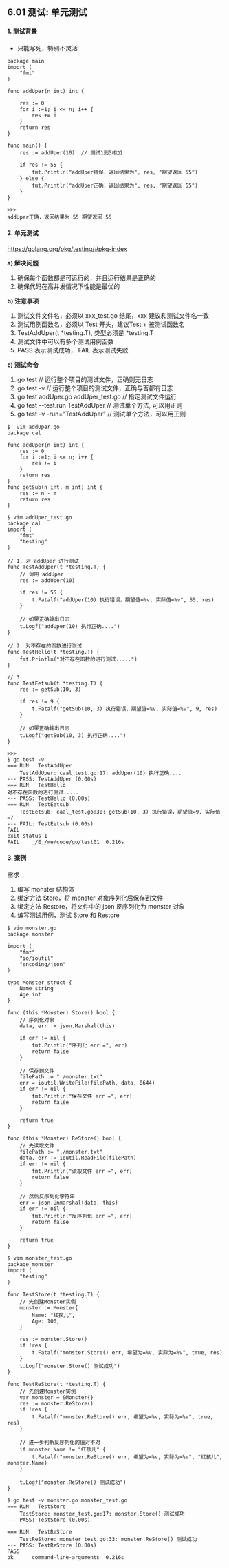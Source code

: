 ## 6.01 测试: 单元测试

#### 1. 测试背景

* 只能写死，特别不灵活

```
package main
import (
	"fmt"
)

func addUper(n int) int {

	res := 0
	for i :=1; i <= n; i++ {
		res += i
	}
	return res
}

func main() {
	res := addUper(10)  // 测试1到5相加

	if res != 55 {
		fmt.Println("addUper错误，返回结果为", res, "期望返回 55")
	} else {
		fmt.Println("addUper正确，返回结果为", res, "期望返回 55")
	}
}

>>>
addUper正确，返回结果为 55 期望返回 55
```

#### 2. 单元测试

<https://golang.org/pkg/testing/#pkg-index>

**a) 解决问题**    
1. 确保每个函数都是可运行的，并且运行结果是正确的
2. 确保代码在高并发情况下性能是最优的

**b) 注意事项**   
1. 测试文件文件名，必须以 xxx_test.go 结尾，xxx 建议和测试文件名一致
2. 测试用例函数名，必须以 Test 开头，建议Test + 被测试函数名
3. TestAddUper(t *testing.T), 类型必须是 *testing.T
4. 测试文件中可以有多个测试用例函数
5. PASS 表示测试成功， FAIL 表示测试失败

**c) 测试命令**   
1. go test      // 运行整个项目的测试文件，正确则无日志
2. go test -v   // 运行整个项目的测试文件，正确与否都有日志
3. go test addUper.go addUper_test.go // 指定测试文件运行
4. go test --test.run TestAddUper     // 测试单个方法, 可以用正则 
5. go test -v -run="TestAddUper"      // 测试单个方法，可以用正则


```
$  vim addUper.go
package cal

func addUper(n int) int {
	res := 0
	for i :=1; i <= n; i++ {
		res += i
	}
	return res
}
func getSub(n int, m int) int {
	res := n - m
	return res
}

$ vim addUper_test.go
package cal
import (
	"fmt"
	"testing"
)

// 1. 对 addUper 进行测试
func TestAddUper(t *testing.T) {
	// 调用 addUper
	res := addUper(10)
	
	if res != 55 {
		t.Fatalf("addUper(10) 执行错误，期望值=%v, 实际值=%v", 55, res)
	}

	// 如果正确输出日志
	t.Logf("addUper(10) 执行正确....")
} 

// 2. 对不存在的函数进行测试
func TestHello(t *testing.T) {
	fmt.Println("对不存在函数的进行测试.....")
}

// 3. 
func TestEetsub(t *testing.T) {
	res := getSub(10, 3)
	
	if res != 9 {
		t.Fatalf("getSub(10, 3) 执行错误，期望值=%v, 实际值=%v", 9, res)
	}

	// 如果正确输出日志
	t.Logf("getSub(10, 3) 执行正确....")
}

>>>
$ go test -v
=== RUN   TestAddUper
    TestAddUper: caal_test.go:17: addUper(10) 执行正确....
--- PASS: TestAddUper (0.00s)
=== RUN   TestHello
对不存在函数的进行测试.....
--- PASS: TestHello (0.00s)
=== RUN   TestEetsub
    TestEetsub: caal_test.go:30: getSub(10, 3) 执行错误，期望值=9, 实际值=7
--- FAIL: TestEetsub (0.00s)
FAIL
exit status 1
FAIL    _/E_/me/code/go/test01  0.216s
```


#### 3. 案例

需求       
1. 编写 monster 结构体
2. 绑定方法 Store，将 monster 对象序列化后保存到文件
3. 绑定方法 Restore，将文件中的 json 反序列化为 monster 对象
4. 编写测试用例，测试 Store 和 Restore

```
$ vim monster.go
package monster

import (
	"fmt"
	"io/ioutil"
	"encoding/json"
)

type Monster struct {
	Name string
	Age int
}

func (this *Monster) Store() bool {
	// 序列化对象
	data, err := json.Marshal(this)

	if err != nil {
		fmt.Println("序列化 err =", err)
		return false
	}

	// 保存到文件
	filePath := "./monster.txt"
	err = ioutil.WriteFile(filePath, data, 0644)
	if err != nil {
		fmt.Println("保存文件 err =", err)
		return false
	}

	return true
}

func (this *Monster) ReStore() bool {
	// 先读取文件
	filePath := "./monster.txt"
	data, err := ioutil.ReadFile(filePath)
	if err != nil {
		fmt.Println("读取文件 err =", err)
		return false
	}

	// 然后反序列化字符串
	err = json.Unmarshal(data, this)
	if err != nil {
		fmt.Println("反序列化 err =", err)
		return false
	}
	
	return true
}

$ vim monster_test.go
package monster
import (
	"testing"
)

func TestStore(t *testing.T) {
	// 先创建Monster实例
	monster := Monster{
		Name: "红孩儿",
		Age: 100,
	}

	res := monster.Store()
	if !res {
		t.Fatalf("monster.Store() err, 希望为=%v, 实际为=%v", true, res)
	}
	t.Logf("monster.Store() 测试成功")
}

func TestReStore(t *testing.T) {
	// 先创建Monster实例
	var monster = &Monster{}
	res := monster.ReStore()
	if !res {
		t.Fatalf("monster.ReStore() err, 希望为=%v, 实际为=%v", true, res)
	}

	// 进一步判断反序列化的值对不对
	if monster.Name != "红孩儿" {
		t.Fatalf("monster.ReStore() err, 希望为=%v, 实际为=%v", "红孩儿", monster.Name)
	}

	t.Logf("monster.ReStore() 测试成功")
}

$ go test -v monster.go monster_test.go
=== RUN   TestStore
    TestStore: monster_test.go:17: monster.Store() 测试成功
--- PASS: TestStore (0.00s)

=== RUN   TestReStore
    TestReStore: monster_test.go:33: monster.ReStore() 测试成功
--- PASS: TestReStore (0.00s)
PASS
ok      command-line-arguments  0.216s
```
